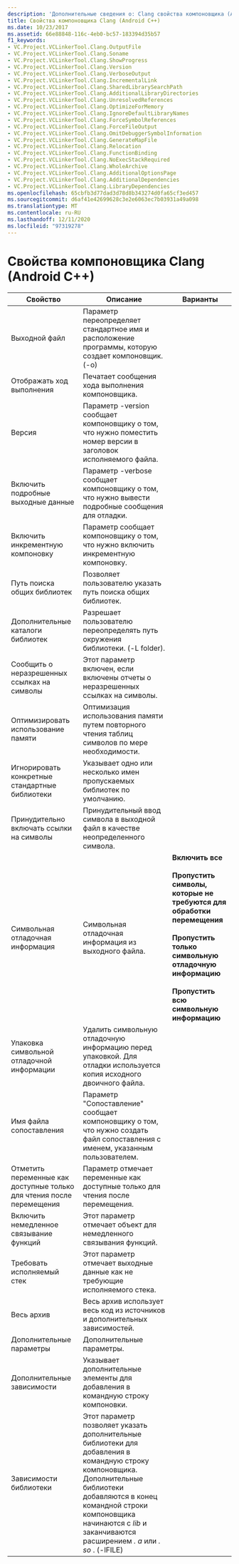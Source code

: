 ```yaml
---
description: 'Дополнительные сведения о: Clang свойства компоновщика (Android C++)'
title: Свойства компоновщика Clang (Android C++)
ms.date: 10/23/2017
ms.assetid: 66e88848-116c-4eb0-bc57-183394d35b57
f1_keywords:
- VC.Project.VCLinkerTool.Clang.OutputFile
- VC.Project.VCLinkerTool.Clang.Soname
- VC.Project.VCLinkerTool.Clang.ShowProgress
- VC.Project.VCLinkerTool.Clang.Version
- VC.Project.VCLinkerTool.Clang.VerboseOutput
- VC.Project.VCLinkerTool.Clang.IncrementalLink
- VC.Project.VCLinkerTool.Clang.SharedLibrarySearchPath
- VC.Project.VCLinkerTool.Clang.AdditionalLibraryDirectories
- VC.Project.VCLinkerTool.Clang.UnresolvedReferences
- VC.Project.VCLinkerTool.Clang.OptimizeForMemory
- VC.Project.VCLinkerTool.Clang.IgnoreDefaultLibraryNames
- VC.Project.VCLinkerTool.Clang.ForceSymbolReferences
- VC.Project.VCLinkerTool.Clang.ForceFileOutput
- VC.Project.VCLinkerTool.Clang.OmitDebuggerSymbolInformation
- VC.Project.VCLinkerTool.Clang.GenerateMapFile
- VC.Project.VCLinkerTool.Clang.Relocation
- VC.Project.VCLinkerTool.Clang.FunctionBinding
- VC.Project.VCLinkerTool.Clang.NoExecStackRequired
- VC.Project.VCLinkerTool.Clang.WholeArchive
- VC.Project.VCLinkerTool.Clang.AdditionalOptionsPage
- VC.Project.VCLinkerTool.Clang.AdditionalDependencies
- VC.Project.VCLinkerTool.Clang.LibraryDependencies
ms.openlocfilehash: 65cbfb3d77dad3d78d8b343274d0fa65cf3ed457
ms.sourcegitcommit: d6af41e42699628c3e2e6063ec7b03931a49a098
ms.translationtype: MT
ms.contentlocale: ru-RU
ms.lasthandoff: 12/11/2020
ms.locfileid: "97319278"
---
```

# <a name="clang-linker-properties-android-c"></a>Свойства компоновщика Clang (Android C++)

| Свойство | Описание | Варианты |
|--|--|--|
| Выходной файл | Параметр переопределяет стандартное имя и расположение программы, которую создает компоновщик. (-o) |
| Отображать ход выполнения | Печатает сообщения хода выполнения компоновщика. |
| Версия | Параметр -version сообщает компоновщику о том, что нужно поместить номер версии в заголовок исполняемого файла. |
| Включить подробные выходные данные | Параметр -verbose сообщает компоновщику о том, что нужно вывести подробные сообщения для отладки. |
| Включить инкрементную компоновку | Параметр сообщает компоновщику о том, что нужно включить инкрементную компоновку. |
| Путь поиска общих библиотек | Позволяет пользователю указать путь поиска общих библиотек. |
| Дополнительные каталоги библиотек | Разрешает пользователю переопределять путь окружения библиотеки. (-L folder). |
| Сообщить о неразрешенных ссылках на символы | Этот параметр включен, если включены отчеты о неразрешенных ссылках на символы. |
| Оптимизировать использование памяти | Оптимизация использования памяти путем повторного чтения таблиц символов по мере необходимости. |
| Игнорировать конкретные стандартные библиотеки | Указывает одно или несколько имен пропускаемых библиотек по умолчанию. |
| Принудительно включать ссылки на символы | Принудительный ввод символа в выходной файл в качестве неопределенного символа. |
| Символьная отладочная информация | Символьная отладочная информация из выходного файла. | **Включить все**<br /><br />**Пропустить символы, которые не требуются для обработки перемещения**<br /><br />**Пропустить только символьную отладочную информацию**<br /><br />**Пропустить всю символьную информацию** |
| Упаковка символьной отладочной информации | Удалить символьную отладочную информацию перед упаковкой.  Для отладки используется копия исходного двоичного файла. |
| Имя файла сопоставления | Параметр "Сопоставление" сообщает компоновщику о том, что нужно создать файл сопоставления с именем, указанным пользователем. |
| Отметить переменные как доступные только для чтения после перемещения | Параметр отмечает переменные как доступные только для чтения после перемещения. |
| Включить немедленное связывание функций | Этот параметр отмечает объект для немедленного связывания функций. |
| Требовать исполняемый стек | Этот параметр отмечает выходные данные как не требующие исполняемого стека. |
| Весь архив | Весь архив использует весь код из источников и дополнительных зависимостей. |
| Дополнительные параметры | Дополнительные параметры. |
| Дополнительные зависимости | Указывает дополнительные элементы для добавления в командную строку компоновки. |
| Зависимости библиотеки | Этот параметр позволяет указать дополнительные библиотеки для добавления в командную строку компоновщика. Дополнительные библиотеки добавляются в конец командной строки компоновщика начинаются с *lib* и заканчиваются расширением *. a* или *. so* .  (-lFILE) |
